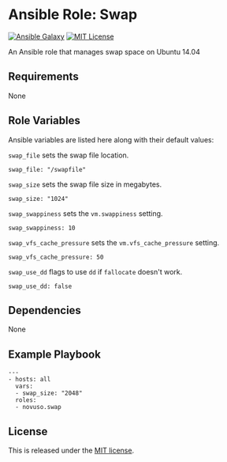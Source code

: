 # Ansible Role: Swap

[![Ansible Galaxy](http://img.shields.io/badge/galaxy-novuso.swap-000000.svg)](https://galaxy.ansible.com/list#/roles/3867)
[![MIT License](http://img.shields.io/badge/license-MIT-003399.svg)](http://opensource.org/licenses/MIT)

An Ansible role that manages swap space on Ubuntu 14.04

## Requirements

None

## Role Variables

Ansible variables are listed here along with their default values:

`swap_file` sets the swap file location.

    swap_file: "/swapfile"

`swap_size` sets the swap file size in megabytes.

    swap_size: "1024"

`swap_swappiness` sets the `vm.swappiness` setting.

    swap_swappiness: 10

`swap_vfs_cache_pressure` sets the `vm.vfs_cache_pressure` setting.

    swap_vfs_cache_pressure: 50

`swap_use_dd` flags to use `dd` if `fallocate` doesn't work.

    swap_use_dd: false

## Dependencies

None

## Example Playbook

    ---
    - hosts: all
      vars:
      - swap_size: "2048"
      roles:
      - novuso.swap

## License

This is released under the [MIT license](http://opensource.org/licenses/MIT).
